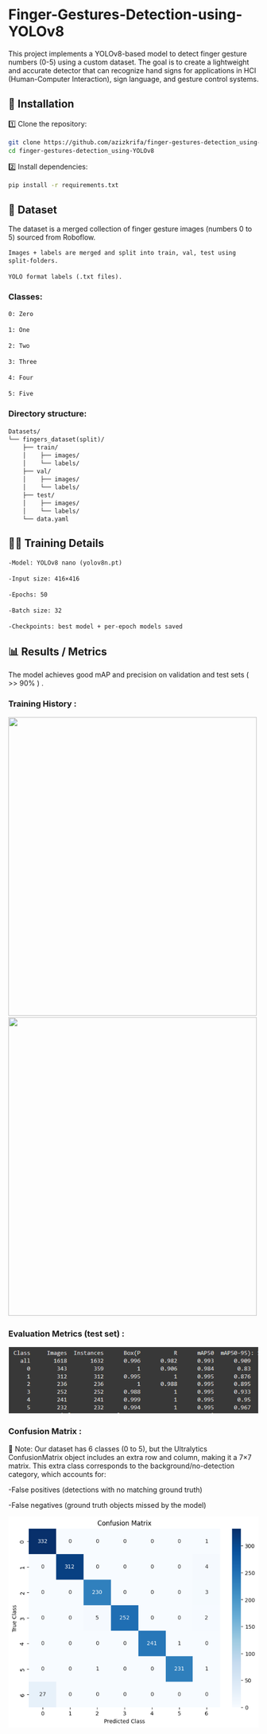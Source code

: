 # Finger-Gestures-Detection-using-YOLOv8
This project implements a YOLOv8-based model to detect finger gesture numbers (0-5) using a custom dataset. The goal is to create a lightweight and accurate detector that can recognize hand signs for applications in HCI (Human-Computer Interaction), sign language, and gesture control systems.

## 🚀 Installation

1️⃣ Clone the repository:
```bash
git clone https://github.com/azizkrifa/finger-gestures-detection_using-YOLOv8.git
cd finger-gestures-detection_using-YOLOv8
```

2️⃣ Install dependencies:
```bash
pip install -r requirements.txt
```

## 📂 Dataset

The dataset is a merged collection of finger gesture images (numbers 0 to 5) sourced from Roboflow.

    Images + labels are merged and split into train, val, test using split-folders.

    YOLO format labels (.txt files).

### Classes:

    0: Zero

    1: One

    2: Two

    3: Three

    4: Four

    5: Five

### Directory structure:

    Datasets/
    └── fingers_dataset(split)/
        ├── train/
        │    ├── images/
        │    └── labels/
        ├── val/
        │    ├── images/
        │    └── labels/
        ├── test/
        │    ├── images/
        │    └── labels/
        └── data.yaml


## 🏋️‍♂️ Training Details

    -Model: YOLOv8 nano (yolov8n.pt)

    -Input size: 416×416

    -Epochs: 50

    -Batch size: 32

    -Checkpoints: best model + per-epoch models saved

## 📊 Results / Metrics

  The model achieves good mAP and precision on validation and test sets ( >> 90% ) .

  ### Training History : 

<img src="https://github.com/user-attachments/assets/e8c31efb-b3e1-4325-87da-1b50b40e5649" width="500" height="600">
<img src="https://github.com/user-attachments/assets/e8c31efb-b3e1-4325-87da-1b50b40e5649" width="500" height="600">


  ### Evaluation Metrics (test set) : 

  ![alt text](evalutaion.PNG)
  


  ### Confusion Matrix : 

  📝 Note: Our dataset has 6 classes (0 to 5), but the Ultralytics ConfusionMatrix object includes an extra row and column, making it a 7×7 matrix. This extra class corresponds to the background/no-detection category, which accounts for:
    
-False positives (detections with no matching ground truth)

-False negatives (ground truth objects missed by the model)

   ![alt text](Confusion_Matrix.png)

  


  

